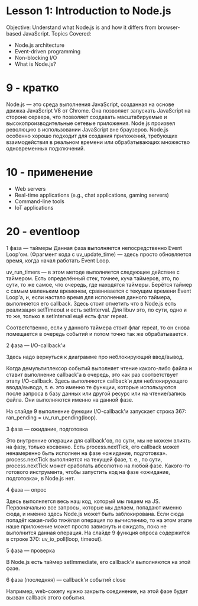 # Lesson 1: Introduction to Node.js

Objective: Understand what Node.js is and how it differs from browser-based JavaScript.
Topics Covered:
- Node.js architecture
- Event-driven programming
- Non-blocking I/O
- What is Node.js?

# 9 - кратко
Node.js — это среда выполнения JavaScript, созданная на основе движка JavaScript V8 от Chrome.
Она позволяет запускать JavaScript на стороне сервера, что позволяет создавать масштабируемые и 
высокопроизводительные сетевые приложения.
Node.js произвел революцию в использовании JavaScript вне браузеров.
Node.js особенно хорошо подходит для создания приложений, 
требующих взаимодействия в реальном времени или обрабатывающих множество одновременных подключений.


# 10 - применение
- Web servers
- Real-time applications (e.g., chat applications, gaming servers)
- Command-line tools
- IoT applications

# 20 - eventloop
1 фаза — таймеры
Данная фаза выполняется непосредственно Event Loop'ом. (Фрагмент кода с uv_update_time) — здесь просто обновляется время, когда начал работать Event Loop.

uv_run_timers — в этом методе выполняется следующее действие с таймером. Есть определённый стек, точнее, куча таймеров, это, по сути, то же самое, что очередь, где находятся таймеры. Берётся таймер с самым маленьким временем, сравнивается с текущим времени Event Loop'а, и, если настало время для исполнения данного таймера, выполняется его callback. Здесь стоит отметить что в Node.js есть реализация setTimeout и есть setInterval. Для libuv это, по сути, одно и то же, только в setInterval ещё есть флаг repeat.

Соответственно, если у данного таймера стоит флаг repeat, то он снова помещается в очередь событий и потом точно так же обрабатывается.

2 фаза — I/O-callback'и

Здесь надо вернуться к диаграмме про неблокирующий ввод/вывод.

Когда демультиплексор событий выполняет чтение какого-либо файла и ставит выполнение callback'а в очередь, это как раз соответствует этапу I/O-callback. Здесь выполняются callback'и для неблокирующего ввода/вывода, т. е. это именно те функции, которые используются после запроса в базу данных или другой ресурс или на чтение/запись файла. Они выполняются именно на данной фазе.

На слайде 9 выполнение функции I/O-callback'и запускает строка 367: ran_pending = uv_run_pending(loop).

3 фаза — ожидание, подготовка

Это внутренние операции для callback'ов, по сути, мы не можем влиять на фазу, только косвенно. Есть process.nextTick, его callback может ненамеренно быть исполнен на фазе «ожидание, подготовка». process.nextTick выполняется на текущей фазе, т. е., по сути, process.nextTick может сработать абсолютно на любой фазе. Какого-то готового инструмента, чтобы запустить код на фазе «ожидание, подготовка», в Node.js нет.


4 фаза — опрос

Здесь выполняется весь наш код, который мы пишем на JS. Первоначально все запросы, которые мы делаем, попадают именно сюда, и именно здесь Node.js может быть заблокирована. Если сюда попадёт какая-либо тяжёлая операция по вычислению, то на этом этапе наше приложение может просто зависнуть и ожидать, пока не выполнится данная операция.
На слайде 9 функция опроса содержится в строке 370: uv_io_poll(loop, timeout).

5 фаза — проверка

В Node.js есть таймер setImmediate, его callback'и выполняются на этой фазе.

6 фаза (последняя) — callback'и событий close

Например, web-сокету нужно закрыть соединение, на этой фазе будет вызван callback этого события.